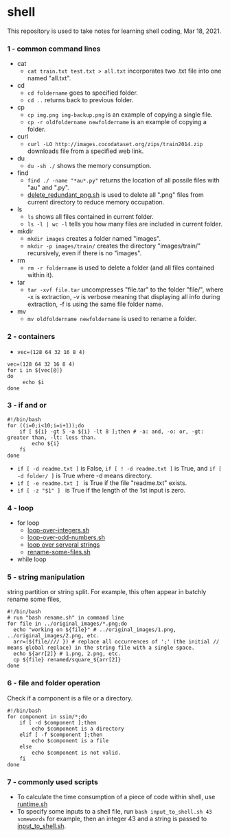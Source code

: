 # shell
This repository is used to take notes for learning shell coding, Mar 18, 2021.
### 1 - common command lines
+ cat
  + `cat train.txt test.txt > all.txt` incorporates two .txt file into one named "all.txt".
+ cd
  + `cd foldername` goes to specified folder.
  + `cd ..` returns back to previous folder.
+ cp
  + `cp img.png img-backup.png` is an example of copying a single file.
  + `cp -r oldfoldername newfoldername` is an example of copying a folder.
+ curl
  + `curl -LO http://images.cocodataset.org/zips/train2014.zip` downloads file from a specified web link.
+ du
  + `du -sh ./` shows the memory consumption.
+ find
  + `find ./ -name "*au*.py"` returns the location of all possile files with "au" and ".py".
  + [delete_redundant_png.sh](https://github.com/suzyi/shell/blob/main/find/delete_redundant_png.sh) is used to delete all ".png" files from current directory to reduce memory occupation.
+ ls
  + `ls` shows all files contained in current folder.
  + `ls -l | wc -l` tells you how many files are included in current folder.
+ mkdir
  + `mkdir images` creates a folder named "images".
  + `mkdir -p images/train/` creates the directory "images/train/" recursively, even if there is no "images".
+ rm
  + `rm -r foldername` is used to delete a folder (and all files contained within it).
+ tar
  + `tar -xvf file.tar` uncompresses "file.tar" to the folder "file/", where -x is extraction, -v is verbose meaning that displaying all info during extraction, -f is using the same file folder name.
+ mv
  + `mv oldfoldername newfoldername` is used to rename a folder.
### 2 - containers
+ `vec=(128 64 32 16 8 4)`
```
vec=(128 64 32 16 8 4)
for i in ${vec[@]}                                                                                                                                                           
do
     echo $i
done
```
### 3 - if and or
```
#!/bin/bash
for ((i=0;i<10;i=i+1));do
    if [ ${i} -gt 5 -a ${i} -lt 8 ];then # -a: and, -o: or, -gt: greater than, -lt: less than.
        echo ${i}
    fi
done
```
+ `if [ -d readme.txt ]` is False, `if [ ! -d readme.txt ]` is True, and `if [ -d folder/ ]` is True where -d means directory.
+ `if [ -e readme.txt ] ` is True if the file "readme.txt" exists.
+ `if [ -z "$1" ] ` is True if the length of the 1st input is zero.
### 4 - loop
+ for loop
  + [loop-over-integers.sh](https://github.com/suzyi/shell/blob/main/loop/loop-over-integers.sh)
  + [loop-over-odd-numbers.sh](https://github.com/suzyi/shell/blob/main/loop/loop-over-odd-numbers.sh)
  + [loop over serveral strings](https://github.com/suzyi/shell/blob/main/loop/loop-over-strings.sh)
  + [rename-some-files.sh](https://github.com/suzyi/shell/blob/main/loop/rename-some-files.sh)
+ while loop
### 5 - string manipulation
string partition or string split. For example, this often appear in batchly rename some files,
```
#!/bin/bash
# run "bash rename.sh" in command line
for file in ../original_images/*.png;do
  echo "working on ${file}" # ../original_images/1.png, ../original_images/2.png, etc.
  arr=(${file//// }) # replace all occurrences of ';' (the initial // means global replace) in the string file with a single space.
  echo ${arr[2]} # 1.png, 2.png, etc.
  cp ${file} renamed/square_${arr[2]}
done
```
### 6 - file and folder operation
Check if a component is a file or a directory.
```
#!/bin/bash
for component in ssim/*;do
    if [ -d $component ];then
        echo $component is a directory
    elif [ -f $component ];then
        echo $component is a file
    else
        echo $component is not valid. 
    fi
done
```
### 7 - commonly used scripts
+ To calculate the time consumption of a piece of code within shell, use [runtime.sh](https://github.com/suzyi/shell/blob/main/runtime.sh)
+ To specify some inputs to a shell file, run `bash input_to_shell.sh 43 somewords` for example, then an integer 43 and a string is passed to [input_to_shell.sh](https://github.com/suzyi/shell/blob/main/input_to_shell.sh).
